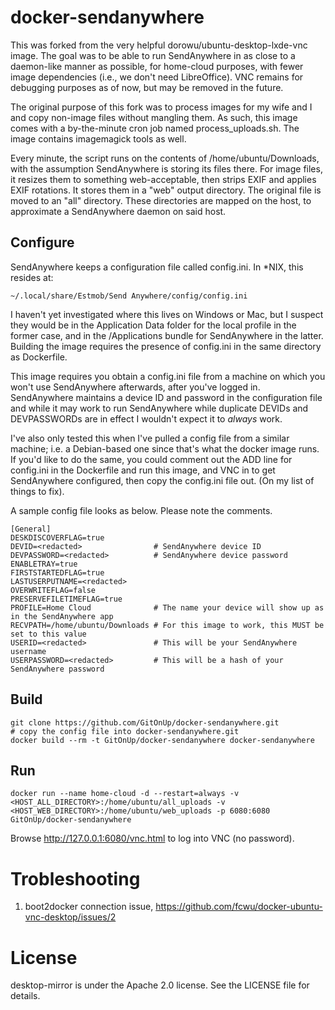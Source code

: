 docker-sendanywhere
=========================

This was forked from the very helpful dorowu/ubuntu-desktop-lxde-vnc image.  The goal was to be able to run SendAnywhere in as close to a daemon-like manner as possible, for home-cloud purposes, with fewer image dependencies (i.e., we don't need LibreOffice).  VNC remains for debugging purposes as of now, but may be removed in the future.

The original purpose of this fork was to process images for my wife and I and copy non-image files without mangling them.  As such, this image comes with a by-the-minute cron job named process_uploads.sh.  The image contains imagemagick tools as well.

Every minute, the script runs on the contents of /home/ubuntu/Downloads, with the assumption SendAnywhere is storing its files there.  For image files, it resizes them to something web-acceptable, then strips EXIF and applies EXIF rotations.  It stores them in a "web" output directory.  The original file is moved to an "all" directory.  These directories are mapped on the host, to approximate a SendAnywhere daemon on said host.

Configure
---------

SendAnywhere keeps a configuration file called config.ini.  In *NIX, this resides at:
```
~/.local/share/Estmob/Send Anywhere/config/config.ini
```
I haven't yet investigated where this lives on Windows or Mac, but I suspect they would be in the Application Data folder for the local profile in the former case, and in the /Applications bundle for SendAnywhere in the latter. Building the image requires the presence of config.ini in the same directory as Dockerfile.

This image requires you obtain a config.ini file from a machine on which you won't use SendAnywhere afterwards, after you've logged in.  SendAnywhere maintains a device ID and password in the configuration file and while it may work to run SendAnywhere while duplicate DEVIDs and DEVPASSWORDs are in effect I wouldn't expect it to *always* work.  

I've also only tested this when I've pulled a config file from a similar machine; i.e. a Debian-based one since that's what the docker image runs.  If you'd like to do the same, you could comment out the ADD line for config.ini in the Dockerfile and run this image, and VNC in to get SendAnywhere configured, then copy the config.ini file out.  (On my list of things to fix).

A sample config file looks as below.  Please note the comments.

```
[General]
DESKDISCOVERFLAG=true
DEVID=<redacted>                # SendAnywhere device ID
DEVPASSWORD=<redacted>          # SendAnywhere device password
ENABLETRAY=true
FIRSTSTARTEDFLAG=true
LASTUSERPUTNAME=<redacted>
OVERWRITEFLAG=false
PRESERVEFILETIMEFLAG=true
PROFILE=Home Cloud              # The name your device will show up as in the SendAnywhere app
RECVPATH=/home/ubuntu/Downloads # For this image to work, this MUST be set to this value
USERID=<redacted>               # This will be your SendAnywhere username
USERPASSWORD=<redacted>         # This will be a hash of your SendAnywhere password
```

Build
-----
```
git clone https://github.com/GitOnUp/docker-sendanywhere.git
# copy the config file into docker-sendanywhere.git
docker build --rm -t GitOnUp/docker-sendanywhere docker-sendanywhere
```

Run
---
```
docker run --name home-cloud -d --restart=always -v <HOST_ALL_DIRECTORY>:/home/ubuntu/all_uploads -v <HOST_WEB_DIRECTORY>:/home/ubuntu/web_uploads -p 6080:6080 GitOnUp/docker-sendanywhere
```

Browse http://127.0.0.1:6080/vnc.html to log into VNC (no password).


Trobleshooting
==================

1. boot2docker connection issue, https://github.com/fcwu/docker-ubuntu-vnc-desktop/issues/2


License
==================

desktop-mirror is under the Apache 2.0 license. See the LICENSE file for details.
